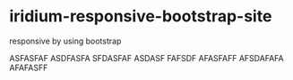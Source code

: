 # iridium-responsive-bootstrap-site
responsive by using bootstrap

ASFASFAF
ASDFASFA
SFDASFAF
ASDASF
FAFSDF
AFASFAFF
AFSDAFAFA
AFAFASFF
